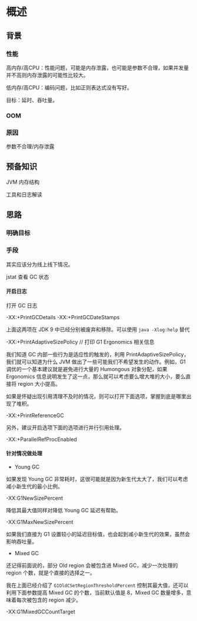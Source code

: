 # 概述

## 背景

### 性能

高内存/高CPU：性能问题，可能是内存泄露，也可能是参数不合理，如果并发量并不高则内存泄露的可能性比较大。  

低内存/高CPU：编码问题，比如正则表达式没有写好。  

目标：延时、吞吐量。  

### OOM

### 原因

参数不合理/内存泄露

## 预备知识

JVM 内存结构

工具和日志解读

## 思路

### 明确目标

### 手段

其实应该分为线上线下情况。  

jstat 查看 GC 状态  

#### 开启日志

打开 GC 日志

-XX:+PrintGCDetails
-XX:+PrintGCDateStamps

上面这两项在 JDK 9 中已经分别被废弃和移除。可以使用 `java -Xlog:help` 替代

-XX:+PrintAdaptiveSizePolicy // 打印 G1 Ergonomics 相关信息

我们知道 GC 内部一些行为是适应性的触发的，利用 PrintAdaptiveSizePolicy，我们就可以知道为什么 JVM 做出了一些可能我们不希望发生的动作。例如，G1 调优的一个基本建议就是避免进行大量的 Humongous 对象分配，如果 Ergonomics 信息说明发生了这一点，那么就可以考虑要么增大堆的大小，要么直接将 region 大小提高。

如果是怀疑出现引用清理不及时的情况，则可以打开下面选项，掌握到底是哪里出现了堆积。

-XX:+PrintReferenceGC

另外，建议开启选项下面的选项进行并行引用处理。

-XX:+ParallelRefProcEnabled

#### 针对情况做处理

- Young GC

如果发现 Young GC 非常耗时，这很可能就是因为新生代太大了，我们可以考虑减小新生代的最小比例。

-XX:G1NewSizePercent

降低其最大值同样对降低 Young GC 延迟有帮助。

-XX:G1MaxNewSizePercent

如果我们直接为 G1 设置较小的延迟目标值，也会起到减小新生代的效果，虽然会影响吞吐量。  

- Mixed GC

还记得前面说的，部分 Old region 会被包含进 Mixed GC，减少一次处理的 region 个数，就是个直接的选择之一。  

 我在上面已经介绍了 `G1OldCSetRegionThresholdPercent` 控制其最大值，还可以利用下面参数提高 Mixed GC 的个数，当前默认值是 8，Mixed GC 数量增多，意味着每次被包含的 region 减少。

 -XX:G1MixedGCCountTarget
